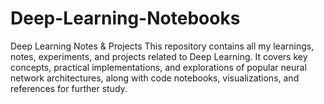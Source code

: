 # Deep-Learning-Notebooks
Deep Learning Notes &amp; Projects This repository contains all my learnings, notes, experiments, and projects related to Deep Learning. It covers key concepts, practical implementations, and explorations of popular neural network architectures, along with code notebooks, visualizations, and references for further study.
